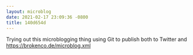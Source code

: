 ```yaml
---
layout: microblog
date: 2021-02-17 23:09:36 -0800
title: 140d654d
---
```

Trying out this microblogging thing using Git to publish both to Twitter and https://brokenco.de/microblog.xml

